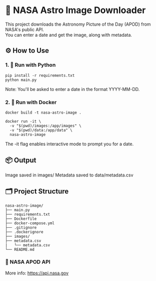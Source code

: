 # 🚀 NASA Astro Image Downloader

This project downloads the Astronomy Picture of the Day (APOD) from NASA's public API.  
You can enter a date and get the image, along with metadata.


## ⚙️ How to Use

### 1. 🐍 Run with Python

```
pip install -r requirements.txt
python main.py 
```
Note: You'll be asked to enter a date in the format YYYY-MM-DD.

### 2. 🐳 Run with Docker
```
docker build -t nasa-astro-image .

docker run -it \
  -v "$(pwd)/images:/app/images" \
  -v "$(pwd)/data:/app/data" \
  nasa-astro-image
```
The -it flag enables interactive mode to prompt you for a date.

## 📦 Output

Image saved in images/
Metadata saved to data/metadata.csv

## 🗂 Project Structure

```
nasa-astro-image/
├── main.py 
├── requirements.txt 
├── Dockerfile 
├── docker-compose.yml 
├── .gitignore
├── .dockerignore
├── images/ 
├── metadata.csv 
|   └── metadata.csv  
└── README.md
```

### 📡 NASA APOD API

More info: https://api.nasa.gov